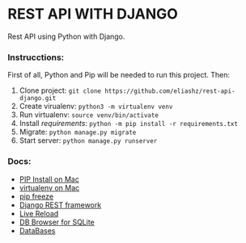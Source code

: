 # REST API WITH DJANGO

Rest API using Python with Django.

### Instrucctions:

First of all, Python and Pip will be needed to run this project. Then:

1.  Clone project: `git clone https://github.com/eliashz/rest-api-django.git`
2.  Create virualenv: `python3 -m virtualenv venv`
3.  Run virtualenv: `source venv/bin/activate`
4.  Install _requirements_: `python -m pip install -r requirements.txt`
5.  Migrate: `python manage.py migrate`
6.  Start server: `python manage.py runserver`

### Docs:

- [PIP Install on Mac](https://phoenixnap.com/kb/install-pip-mac)
- [virtualenv on Mac](https://sourabhbajaj.com/mac-setup/Python/virtualenv.html)
- [pip freeze](https://pip.pypa.io/en/stable/cli/pip_freeze/)
- [Django REST framework](https://www.django-rest-framework.org/)
- [Live Reload](https://github.com/tjwalch/django-livereload-server)
- [DB Browser for SQLite](https://sqlitebrowser.org/)
- [DataBases](https://docs.djangoproject.com/en/4.2/ref/databases/)
